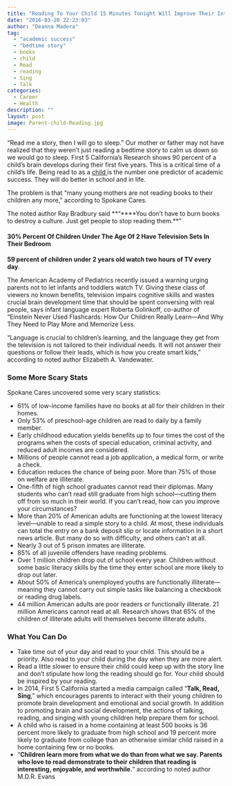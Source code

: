 ```yaml
---
title: "Reading To Your Child 15 Minutes Tonight Will Improve Their Intelligence"
date: "2016-03-20 22:23:03"
author: "Deanna Madera"
tag:
  - "academic success"
  - "bedtime story"
  - books
  - child
  - Read
  - reading
  - Sing
  - Talk
categories:
  - Career
  - Health
description: ""
layout: post
image: Parent-child-Reading.jpg
---
```


“Read me a story, then I will go to sleep.” Our mother or father may not have realized that they weren’t just reading a bedtime story to calm us down so we would go to sleep. First 5 California’s Research shows 90 percent of a child’s brain develops during their first five years. This is a critical time of a child’s life. Being read to as a [child ](/4-ways-save-money-child-care)is the number one predictor of academic success. They will do better in school and in life.

The problem is that “many young mothers are not reading books to their children any more,” according to Spokane Cares.

The noted author Ray Bradbury said **“\*\***You don’t have to burn books to destroy a culture. Just get people to stop reading them.\*\*”

#### 30% Percent Of Children Under The Age Of 2 Have Television Sets In Their Bedroom

**59 percent of children under 2 years old watch two hours of TV every day**.

The American Academy of Pediatrics recently issued a warning urging parents not to let infants and toddlers watch TV. Giving these class of viewers no known benefits, television impairs cognitive skills and wastes crucial brain development time that should be spent conversing with real people, says infant language expert Roberta Golinkoff, co-author of “Einstein Never Used Flashcards: How Our Children Really Learn—And Why They Need to Play More and Memorize Less.

“Language is crucial to children’s learning, and the language they get from the television is not tailored to their individual needs. It will not answer their questions or follow their leads, which is how you create smart kids,” according to noted author Elizabeth A. Vandewater.

### Some More Scary Stats

Spokane Cares uncovered some very scary statistics:

- 61% of low-income families have no books at all for their children in their homes.
- Only 53% of preschool-age children are read to daily by a family member.
- Early childhood education yields benefits up to four times the cost of the programs when the costs of special education, criminal activity, and reduced adult incomes are considered.
- Millions of people cannot read a job application, a medical form, or write a check.
- Education reduces the chance of being poor. More than 75% of those on welfare are illiterate.
- One-fifth of high school graduates cannot read their diplomas. Many students who can’t read still graduate from high school—cutting them off from so much in their world. If you can’t read, how can you improve your circumstances?
- More than 20% of American adults are functioning at the lowest literacy level—unable to read a simple story to a child. At most, these individuals can total the entry on a bank deposit slip or locate information in a short news article. But many do so with difficulty, and others can’t at all.
- Nearly 3 out of 5 prison inmates are illiterate.
- 85% of all juvenile offenders have reading problems.
- Over 1 million children drop out of school every year. Children without some basic literacy skills by the time they enter school are more likely to drop out later.
- About 50% of America’s unemployed youths are functionally illiterate—meaning they cannot carry out simple tasks like balancing a checkbook or reading drug labels.
- 44 million American adults are poor readers or functionally illiterate. 21 million Americans cannot read at all. Research shows that 65% of the children of illiterate adults will themselves become illiterate adults.

### What You Can Do

- Take time out of your day and read to your child. This should be a priority. Also read to your child during the day when they are more alert.
- Read a little slower to ensure their child could keep up with the story line and don’t stipulate how long the reading should go for. Your child should be inspired by your reading.
- In 2014, First 5 California started a media campaign called “**Talk, Read, Sing**,” which encourages parents to interact with their young children to promote brain development and emotional and social growth. In addition to promoting brain and social development, the actions of talking, reading, and singing with young children help prepare them for school.
- A child who is raised in a home containing at least 500 books is 36 percent more likely to graduate from high school and 19 percent more likely to graduate from college than an otherwise similar child raised in a home containing few or no books.
- “**Children learn more from what we do than from what we say. Parents who love to read demonstrate to their children that reading is interesting, enjoyable, and worthwhile.**” according to noted author M.D.R. Evans
